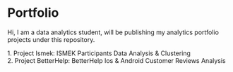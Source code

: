 # Portfolio
Hi, I am a data analytics student, will be publishing my analytics portfolio projects under this repository. 
<p>
1. Project Ismek: ISMEK Participants Data Analysis & Clustering
<br>
2. Project BetterHelp: BetterHelp Ios & Android Customer Reviews Analysis
<br>
